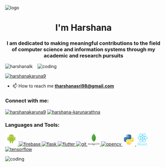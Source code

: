 ![logo](https://github.com/HarshanaLK/Harshanasri/blob/main/banner.png)

<h1 align="center">I'm Harshana</h1>
<h3 align="center">I am dedicated to making meaningful contributions to the field of computer science and information systems through my academic and research pursuits</h3>

<img align="right" alt="coding" width="400" src="https://media.licdn.com/dms/image/D4D12AQELI5wF0nN33g/article-cover_image-shrink_600_2000/0/1697178940961?e=2147483647&v=beta&t=xZVmUbfWbZGGjCgcRcYah8niJL1TSp-xEYousaZ6BaU">

<p align="left"> <img src="https://komarev.com/ghpvc/?username=harshanalk&label=Profile%20views&color=0e75b6&style=flat" alt="harshanalk" /> </p>

<p align="left"> <a href="https://twitter.com/harshanakaruna9" target="blank"><img src="https://img.shields.io/twitter/follow/harshanakaruna9?logo=twitter&style=for-the-badge" alt="harshanakaruna9" /></a> </p>

- 📫 How to reach me **tharshanasri98@gmail.com**

<h3 align="left">Connect with me:</h3>
<p align="left">
<a href="https://twitter.com/harshanakaruna9" target="blank"><img align="center" src="https://raw.githubusercontent.com/rahuldkjain/github-profile-readme-generator/master/src/images/icons/Social/twitter.svg" alt="harshanakaruna9" height="30" width="40" /></a>
<a href="https://linkedin.com/in/harshana-karunarathna" target="blank"><img align="center" src="https://raw.githubusercontent.com/rahuldkjain/github-profile-readme-generator/master/src/images/icons/Social/linked-in-alt.svg" alt="harshana-karunarathna" height="30" width="40" /></a>
</p>

<h3 align="left">Languages and Tools:</h3>
<p align="left"> <a href="https://developer.android.com" target="_blank" rel="noreferrer"> <img src="https://raw.githubusercontent.com/devicons/devicon/master/icons/android/android-original-wordmark.svg" alt="android" width="40" height="40"/> </a> <a href="https://firebase.google.com/" target="_blank" rel="noreferrer"> <img src="https://www.vectorlogo.zone/logos/firebase/firebase-icon.svg" alt="firebase" width="40" height="40"/> </a> <a href="https://flask.palletsprojects.com/" target="_blank" rel="noreferrer"> <img src="https://www.vectorlogo.zone/logos/pocoo_flask/pocoo_flask-icon.svg" alt="flask" width="40" height="40"/> </a> <a href="https://flutter.dev" target="_blank" rel="noreferrer"> <img src="https://www.vectorlogo.zone/logos/flutterio/flutterio-icon.svg" alt="flutter" width="40" height="40"/> </a> <a href="https://git-scm.com/" target="_blank" rel="noreferrer"> <img src="https://www.vectorlogo.zone/logos/git-scm/git-scm-icon.svg" alt="git" width="40" height="40"/> </a> <a href="https://www.mongodb.com/" target="_blank" rel="noreferrer"> <img src="https://raw.githubusercontent.com/devicons/devicon/master/icons/mongodb/mongodb-original-wordmark.svg" alt="mongodb" width="40" height="40"/> </a> <a href="https://opencv.org/" target="_blank" rel="noreferrer"> <img src="https://www.vectorlogo.zone/logos/opencv/opencv-icon.svg" alt="opencv" width="40" height="40"/> </a> <a href="https://www.python.org" target="_blank" rel="noreferrer"> <img src="https://raw.githubusercontent.com/devicons/devicon/master/icons/python/python-original.svg" alt="python" width="40" height="40"/> </a> <a href="https://reactjs.org/" target="_blank" rel="noreferrer"> <img src="https://raw.githubusercontent.com/devicons/devicon/master/icons/react/react-original-wordmark.svg" alt="react" width="40" height="40"/> </a> <a href="https://www.tensorflow.org" target="_blank" rel="noreferrer"> <img src="https://www.vectorlogo.zone/logos/tensorflow/tensorflow-icon.svg" alt="tensorflow" width="40" height="40"/> </a> </p>
<img  alt="coding" " src="https://media.licdn.com/dms/image/D4D12AQELI5wF0nN33g/article-cover_image-shrink_600_2000/0/1697178940961?e=2147483647&v=beta&t=xZVmUbfWbZGGjCgcRcYah8niJL1TSp-xEYousaZ6BaU">


